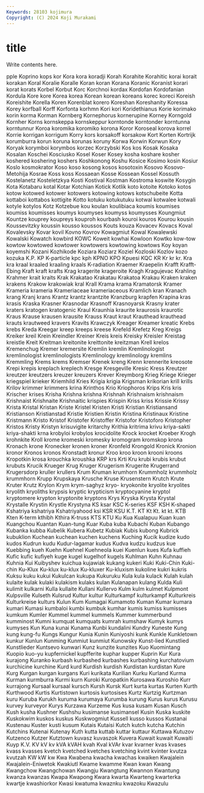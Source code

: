 ```yaml
---
Keywords: 28103 kojimura
Copyright: (C) 2024 Koji Murakami
---
```


# title

Write contents here.



pple Koprino kops kor Kora
kora koradji Korah Korahite Korahitic korai korait korakan Koral Koralie
Koralle Koran koran Korana Koranic Koranist korari korat korats Korbel
Korbut Korc Korchnoi kordax Kordofan Kordofanian Kordula Kore kore Korea
korea Korean korean koreans korec koreci Koreish Koreishite Korella Koren
Korenblat korero Koreshan Koreshanity Koressa Korey korfball Korff Korfonta korhmn
Kori kori Koridethianus Korie korimako korin korma Korman Kornberg Kornephorus
kornerupine Korney Korngold Kornher Korns kornskeppa kornskeppur korntonde korntonder korntunna
korntunnur Koroa koromika koromiko korona Koror Koroseal korova korrel Korrie
korrigan korrigum Korry kors korsakoff korsakow Kort Korten Kortrijk korumburra
korun koruna korunas koruny Korwa Korwin Korwun Kory Koryak korymboi
korymbos korzec Korzybski Kos kos Kosak Kosaka Kosalan Koschei Kosciusko
Kosel Koser Kosey kosha koshare kosher koshered koshering koshers Koshkonong
Koshu Kosice Kosimo kosin Kosiur Koslo kosmokrator Koso koso kosong
kosos kosotoxin Kosovo Kosovo-Metohija Kosrae Koss koss Kossaean Kosse Kossean
Kossel Kossuth Kostelanetz Kosteletzkya Kosti Kostival Kostman Kostroma koswite Kosygin
Kota Kotabaru kotal Kotar Kotchian Kotick Kotlik koto kotoite Kotoko
kotos kotow kotowed kotower kotowers kotowing kotows kotschubeite Kotta kottaboi
kottabos kottigite Kotto kotuku kotukutuku kotwal kotwalee kotwali kotyle kotylos
Kotz Kotzebue kou koulan koulibiaca koumis koumises koumiss koumisses koumys
koumyses koumyss koumysses Koungmiut Kountze kouprey koupreys kouproh kourbash kouroi
kouros Kourou kousin Koussevitzky koussin kousso koussos Kouts kouza Kovacev
Kovacs Koval Kovalevsky Kovar kovil Kovno Kovrov Kowagmiut Kowal Kowalewski
Kowalski Kowatch kowbird KOWC Koweit kowhai Kowloon Kowtko kow-tow kowtow
kowtowed kowtower kowtowers kowtowing kowtows Koy koyan koyemshi Kozani Kozhikode
Koziara Koziarz Koziel Kozloski Kozlov kozo kozuka K.P. KP K-particle
kpc kph KPNO KPO Kpuesi KQC KR Kr kr kr.
Kra kra kraal kraaled kraaling kraals K-radiation Kraemer Kraepelin Krafft
Krafft-Ebing Kraft kraft krafts Krag kragerite krageroite Kragh Kragujevac Krahling
Krahmer krait kraits Krak Krakatao Krakatau Krakatoa Krakau Kraken kraken
krakens Krakow krakowiak kral Krall Krama krama Kramatorsk Kramer Krameria
krameria Krameriaceae krameriaceous Kramlich kran Kranach krang Kranj krans Krantz
krantz krantzite Kranzburg krapfen Krapina kras krasis Kraska Krasner Krasnodar
Krasnoff Krasnoyarsk Krasny krater kraters kratogen kratogenic Kraul Kraunhia kraurite
kraurosis kraurotic Kraus Krause krausen krausite Krauss Kraut kraut Krauthead
krauthead krauts krautweed kravers Kravits Krawczyk Kreager Kreamer kreatic Krebs
krebs Kreda Kreegar kreep kreeps kreese Krefeld Krefetz Kreg Kreigs
Kreiker kreil Krein Kreindler Kreiner Kreis kreis Kreisky Kreisler Kreistag
kreistle Kreit Kreitman kreitonite kreittonite kreitzman Krell krelos Kremenchug Kremer
kremersite Kremlin kremlin Kremlinologist kremlinologist kremlinologists Kremlinology kremlinology kremlins Kremmling
Krems krems Kremser Krenek kreng Krenn krennerite kreosote Krepi krepis
kreplach kreplech Kresge Kresgeville Kresic Kress Kreutzer kreutzer kreutzers kreuzer
kreuzers Krever Kreymborg Krieg Kriege Krieger kriegspiel krieker Kriemhild Kries
Krigia krigia Krigsman krikorian krill krills Krilov krimmer krimmers krina
Krinthos Krio Kriophoros Krips Kris kris Krischer krises Krisha Krishna
krishna Krishnah Krishnaism krishnaism Krishnaist Krishnaite Krishnaitic krispies Krispin Kriss
kriss Krissie Krissy Krista Kristal Kristan Kriste Kristel Kristen Kristi
Kristian Kristiansand Kristianson Kristianstad Kristie Kristien Kristin Kristina Kristinaux Kristine
Kristmann Kristo Kristof Kristofer Kristoffer Kristofor Kristoforo Kristopher Kristos Kristy
Kristyn krisuvigite kritarchy Krithia kritrima krivu kriya-sakti kriya-shakti krna krobyloi
krobylos krocidolite Krock krocket Kroeber Krogh krohnkite Kroll krome kromeski
kromesky kromogram kromskop krona Kronach krone Kronecker kronen kroner Kronfeld
Krongold Kronick Kronion kronor Kronos kronos Kronstadt kronur Kroo kroo
kroon krooni kroons Kropotkin krosa krouchka kroushka KRP krs Krti
Kru krubi krubis krubut krubuts Krucik Krueger Krug Kruger Krugerism
Krugerite Krugerrand Krugersdorp kruller krullers Krum Kruman krumhorn Krummholz krummholz
krummhorn Krupp Krupskaya Krusche Kruse Krusenstern Krutch Krute Kruter Krutz
Krylon Krym krym-saghyz kryo- kryokonite kryolite kryolites kryolith kryoliths krypsis
kryptic krypticism kryptocyanine kryptol kryptomere krypton kryptonite kryptons Krys Kryska
Krysta Krystal Krystalle Krystin Krystle Krystyna KS ksar KSC K-series
KSF KSH K-shaped Kshatriya kshatriya Kshatriyahood ksi KSR KSU K.T.
KT Kt Kt. kt kt. KTB Kten K-term kthibh Kthira
K-truss KTS KTU Ku Kua Kualapuu Kuan kuan Kuangchou Kuantan
Kuan-tung Kuar Kuba kuba Kubachi Kuban Kubango Kubanka kubba Kubelik
Kubera Kubetz Kubiak Kubis kubong Kubrick kubuklion Kuchean kuchean kuchen
kuchens Kuching Kucik kudize kudo kudos Kudrun kudu Kudur-lagamar kudus
Kudva kudzu kudzus kue Kuebbing kueh Kuehn Kuehnel Kuehneola kuei
Kuenlun kues Kufa kuffieh Kufic kufic kufiyeh kuge kugel kugelhof
kugels Kuhlman Kuhn Kuhnau Kuhnia Kui Kuibyshev kuichua kujawiak kukang
kukeri Kuki Kuki-Chin Kuki-chin Ku-Klux Ku-klux ku-klux Ku-kluxer Ku-kluxism kukoline
kukri kukris Kuksu kuku kukui Kukulcan kukupa Kukuruku Kula kula
kulack Kulah kulah kulaite kulak kulaki kulakism kulaks kulan Kulanapan
kulang Kulda Kuli kulimit kulkarni Kulla kullaite Kullani Kullervo Kulm
kulm kulmet Kulpmont Kulpsville Kulseth Kulsrud Kultur kultur Kulturkampf kulturkampf
Kulturkreis Kulturkreise kulturs Kulun Kum Kumagai Kumamoto Kuman Kumar kumara
kumari Kumasi kumbaloi kumbi kumbuk kumhar kumis kumiss kumisses kumkum
Kumler Kummel kummel kummels Kummer kummerbund kumminost Kumni kumquat kumquats
kumrah kumshaw Kumyk kumys kumyses Kun Kuna kunai Kunama Kunbi
kundalini Kundry Kuneste Kung kung kung-fu Kungs Kungur Kunia Kunin
Kuniyoshi kunk Kunkle Kunkletown kunkur Kunlun Kunming Kunmiut kunmiut Kunowsky
Kunst-lied Kunstlied Kunstlieder Kuntsevo kunwari Kunz kunzite kunzites Kuo Kuomintang
Kuopio kuo-yu kupfernickel kupfferite kuphar kupper Kuprin Kur Kura kurajong
Kuranko kurbash kurbashed kurbashes kurbashing kurchatovium kurchicine kurchine Kurd kurd
Kurdish kurdish Kurdistan kurdistan Kure Kurg Kurgan kurgan kurgans Kuri
kurikata Kurilian Kurku Kurland Kurma Kurman kurmburra Kurmi kurn Kuroki
Kuropatkin Kurosawa Kuroshio Kurr kurrajong Kursaal kursaal kursch Kursh Kursk
Kurt kurta kurtas Kurten Kurth Kurthwood Kurtis Kurtistown kurtosis kurtosises
Kurtz Kurtzig Kurtzman kuru Kuruba Kurukh kuruma kurumaya Kurumba kurung
Kurus kurus Kurusu kurvey kurveyor Kurys Kurzawa Kurzeme Kus kusa
kusam Kusan Kusch Kush kusha Kushner Kushshu kusimanse kusimansel Kusin
Kuska kuskite Kuskokwim kuskos kuskus Kuskwogmiut Kussell kusso kussos Kustanai
Kustenau Kuster kusti kusum Kutais Kutaisi Kutch kutch kutcha Kutchin
Kutchins Kutenai Kutenay Kuth kutta kuttab kuttar kuttaur Kuttawa Kutuzov
Kutzenco Kutzer Kutztown kuvasz kuvaszok Kuvera Kuwait kuwait Kuwaiti Kuyp
K.V. KV kV kv kVA kVAH kvah Kval kVAr kvar
kvarner kvas kvases kvass kvasses kvetch kvetched kvetches kvetching kvint
kvinter kvutza kvutzah KW kW kw Kwa Kwabena kwacha kwachas
kwaiken Kwajalein Kwajalein-Eniwetok Kwakiutl Kwame kwamme Kwan kwan Kwang Kwangchow
Kwangchowan Kwangju Kwangtung Kwannon Kwantung kwanza kwanzas Kwapa Kwapong Kwara
kwarta Kwarteng kwarterka kwartje kwashiorkor Kwasi kwatuma kwaznku kwazoku Kwazulu
